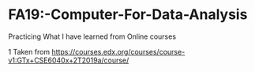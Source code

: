 # FA19:-Computer-For-Data-Analysis

Practicing What I have learned from Online courses

1 Taken from https://courses.edx.org/courses/course-v1:GTx+CSE6040x+2T2019a/course/

